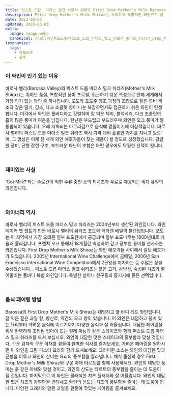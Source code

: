 ```yaml
---
title: 퍼스트 드랍  마더스 밀크 바로사 쉬라즈 First Drop Mother's Milk Barossa Shiraz
description: First Drop Mother's Milk Shiraz는 독특하고 복합적인 와인으로 잘 익은 검은 과일의 즙이 많은 블렌드와 고소한 스파이스가 흥미롭고 즐거운 경험을 선사합니다.
date: 2023-03-03
updated: 2023-03-03
extra:
  image: image.webp
  canonical: /cellar/적포도주/퍼스트_드랍_마더스_밀크_바로사_쉬라즈_First_Drop_Mother_s_Milk_Barossa_Shiraz/index.md
taxonomies:
  tags: 
    - 적포도주
    - 호주
---
```


### 이 와인이 인기 있는 이유

바로사 밸리(Barossa Valley)의 퍼스트 드롭 마더스 밀크 쉬라즈(Mother's Milk Shiraz)는 뛰어난 품질, 복합적인 풍미 프로필, 접근하기 쉬운 특성으로 인해 세계에서 가장 인기 있는 와인 중 하나입니다. 포도와 포도주 양조 과정의 조합으로 짙은 루비 색조와 짙은 딸기, 감초, 다크 초콜릿 향이 나는 복잡하면서도 접근하기 쉬운 와인이 탄생합니다. 미각에서 와인은 풀바디하고 강렬하며 잘 익은 체리, 블랙베리, 다크 초콜릿의 즙이 많은 풍미가 여운을 남깁니다. 탄닌은 부드럽고 부드러우며 와인은 오크 풍미가 잘 통합되어 있습니다. 오래 지속되는 마무리감으로 음식에 곁들이기에 이상적입니다. 바로사 밸리의 퍼스트 드롭 마더스 밀크 쉬라즈 역시 가격 대비 훌륭한 가치를 지니고 있으며, 그 명성은 이제 전 세계 와인 애호가들이 찾는 제품이 될 정도로 성장했습니다. 강렬한 풍미, 균형 잡힌 구조, 부드러운 타닌의 조합은 어떤 경우에도 탁월한 선택이 됩니다.

&nbsp;  

### 재미있는 사실

'Got Milk?'라는 슬로건이 적힌 수유 중인 소의 티셔츠가 무료로 제공되는 세계 유일의 와인입니다.

&nbsp;  

### 와이너리 역사

바로사 밸리의 퍼스트 드롭 마더스 밀크 쉬라즈는 2004년부터 생산된 와인입니다. 와인메이커 맷 갠트가 만든 바로사 밸리의 쉬라즈 포도와 맥라렌 베일의 블렌딩입니다. 포도는 이 지역에서 가장 오래된 일부 포도원에서 공급되며 일부 포도나무는 1800년대로 거슬러 올라갑니다. 프렌치 오크 통에서 18개월간 숙성하여 깊고 풍부한 풍미를 선사하는 와인입니다. First Drop Mother's Milk Shiraz는 와인 애호가들 사이에서 컬트 애호가가 되었습니다. 2005년 International Wine Challenge에서 금메달, 2006년 San Francisco International Wine Competition에서 2관왕을 차지하는 등 수많은 상을 수상했습니다. . 퍼스트 드롭 마더스 밀크 쉬라즈는 붉은 고기, 사냥감, 숙성된 치즈와 잘 어울리는 풀바디 복합 와인입니다. 특별한 날이나 친구들과 즐기기에 좋은 선택입니다.

&nbsp;  

### 음식 페어링 방법

Barossa의 First Drop Mother's Milk Shiraz는 대담하고 풀 바디 레드 와인입니다. 잘 익은 짙은 과일 향, 향신료, 약간의 오크 향이 있습니다. 이 와인은 대담하고 풍미 있는 요리부터 가벼운 음식에 이르기까지 다양한 음식과 잘 어울립니다. 대담한 페어링을 위해 완벽하게 조리된 립아이 또는 필레 미뇽과 같은 스테이크와 함께 퍼스트 드롭 마더스 밀크 쉬라즈를 드셔 보십시오. 와인의 대담한 맛은 스테이크의 풍부함과 맞설 것입니다. 구운 감자와 구운 야채를 곁들여 완벽한 식사를 즐겨보세요. 가벼운 페어링을 원하시면 이 와인을 크림 파스타 요리와 함께 드셔보세요. 크리미한 소스는 와인의 대담한 맛과 균형을 이루고 와인의 산미는 요리의 풍부함을 잘라냅니다. 채식 옵션의 경우 First Drop Mother's Milk Shiraz와 구운 야채 타르트를 함께 사용하세요. 와인의 대담한 풍미는 흙 같은 야채와 맞설 것이고, 와인의 산도는 타르트의 풍부함을 줄이는 데 도움이 될 것입니다. 마지막으로 이 와인은 클래식한 치즈 플래터와 잘 어울립니다. 와인의 대담한 맛은 치즈의 강렬함을 견뎌내고 와인의 산도는 치즈의 풍부함을 줄이는 데 도움이 됩니다. 다양한 크래커와 말린 과일을 곁들여 맛있는 페어링을 즐겨보세요.

&nbsp;  
